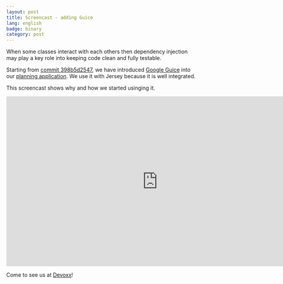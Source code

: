 ```yaml
---
layout: post
title: Screencast - adding Guice
lang: english
badge: binary
category: post
---
```


When some classes interact with each others then dependency injection may play a key role into keeping code clean and
fully testable.

Starting from [commit 398b5d2547](https://github.com/CodeStory/code-story-world/commit/398b5d2547b489336fa3f7d5771f49ff8219fdd7),
we have introduced [Google Guice](http://code.google.com/p/google-guice) into our [planning application](http://fight.code-story.net/planning.html).
We use it with Jersey because it is well integrated.

This screencast shows why and how we started usinging it.

<iframe src="http://player.vimeo.com/video/52971931?badge=0" width="800" height="449" frameborder="0" webkitAllowFullScreen="webkitAllowFullScreen" mozallowfullscreen="mozallowfullscreen" allowFullScreen="allowFullScreen">screencast</iframe>

Come to see us at [Devoxx](http://devoxx.com/display/DV12/Code+Story)!

